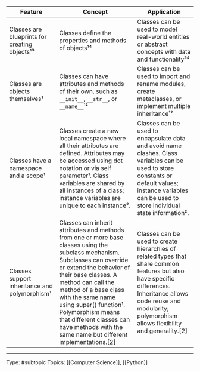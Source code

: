 
| Feature | Concept | Application |
| --- | --- | --- |
| Classes are blueprints for creating objects¹³ | Classes define the properties and methods of objects¹⁴ | Classes can be used to model real-world entities or abstract concepts with data and functionality³⁴ |
| Classes are objects themselves¹ | Classes can have attributes and methods of their own, such as `__init__`, `__str__`, or `__name__`¹² | Classes can be used to import and rename modules, create metaclasses, or implement multiple inheritance¹² |
| Classes have a namespace and a scope¹| Classes create a new local namespace where all their attributes are defined. Attributes may be accessed using dot notation or via self parameter¹. Class variables are shared by all instances of a class; instance variables are unique to each instance².| Classes can be used to encapsulate data and avoid name clashes. Class variables can be used to store constants or default values; instance variables can be used to store individual state information².|
| Classes support inheritance and polymorphism¹| Classes can inherit attributes and methods from one or more base classes using the subclass mechanism. Subclasses can override or extend the behavior of their base classes. A method can call the method of a base class with the same name using super() function¹. Polymorphism means that different classes can have methods with the same name but different implementations.[2]|Classes can be used to create hierarchies of related types that share common features but also have specific differences. Inheritance allows code reuse and modularity; polymorphism allows flexibility and generality.[2]|

___
Type: #subtopic 
Topics: [[Computer Science]], [[Python]]

